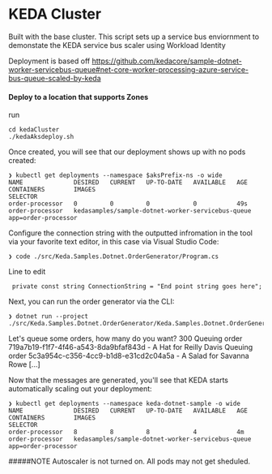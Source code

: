 # KEDA Cluster
Built with the base cluster.  This script sets up a service bus enviornment to demonstate 
the KEDA service bus scaler using Workload Identity
<br>

Deployment is based off https://github.com/kedacore/sample-dotnet-worker-servicebus-queue#net-core-worker-processing-azure-service-bus-queue-scaled-by-keda


#### Deploy to a location that supports Zones
run
```cli
cd kedaCluster
./kedaAksdeploy.sh
```


Once created, you will see that our deployment shows up with no pods created:

```cli
❯ kubectl get deployments --namespace $aksPrefix-ns -o wide
NAME              DESIRED   CURRENT   UP-TO-DATE   AVAILABLE   AGE       CONTAINERS        IMAGES                                                   SELECTOR
order-processor   0         0         0            0           49s       order-processor   kedasamples/sample-dotnet-worker-servicebus-queue   app=order-processor
```

Configure the connection string with the outputted infromation in the tool via your favorite text editor, in this case via Visual Studio Code:

```cli
❯ code ./src/Keda.Samples.Dotnet.OrderGenerator/Program.cs
```
Line to edit
```
 private const string ConnectionString = "End point string goes here";
```
Next, you can run the order generator via the CLI:
```cli
❯ dotnet run --project ./src/Keda.Samples.Dotnet.OrderGenerator/Keda.Samples.Dotnet.OrderGenerator.csproj
```
Let's queue some orders, how many do you want?
300
Queuing order 719a7b19-f1f7-4f46-a543-8da9bfaf843d - A Hat for Reilly Davis
Queuing order 5c3a954c-c356-4cc9-b1d8-e31cd2c04a5a - A Salad for Savanna Rowe
[...]

Now that the messages are generated, you'll see that KEDA starts automatically scaling out your deployment:

```cli
❯ kubectl get deployments --namespace keda-dotnet-sample -o wide
NAME              DESIRED   CURRENT   UP-TO-DATE   AVAILABLE   AGE       CONTAINERS        IMAGES                                                   SELECTOR
order-processor   8         8         8            4           4m        order-processor   kedasamples/sample-dotnet-worker-servicebus-queue   app=order-processor
```
#####NOTE
Autoscaler is not turned on.  All pods may not get sheduled. 